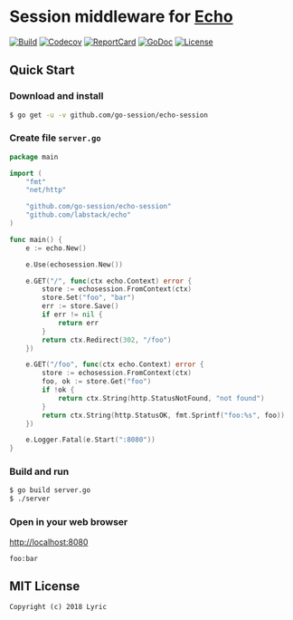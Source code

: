 # Session middleware for [Echo](https://github.com/labstack/echo)

[![Build][Build-Status-Image]][Build-Status-Url] [![Codecov][codecov-image]][codecov-url] [![ReportCard][reportcard-image]][reportcard-url] [![GoDoc][godoc-image]][godoc-url] [![License][license-image]][license-url]

## Quick Start

### Download and install

```bash
$ go get -u -v github.com/go-session/echo-session
```

### Create file `server.go`

```go
package main

import (
	"fmt"
	"net/http"

	"github.com/go-session/echo-session"
	"github.com/labstack/echo"
)

func main() {
	e := echo.New()

	e.Use(echosession.New())

	e.GET("/", func(ctx echo.Context) error {
		store := echosession.FromContext(ctx)
		store.Set("foo", "bar")
		err := store.Save()
		if err != nil {
			return err
		}
		return ctx.Redirect(302, "/foo")
	})

	e.GET("/foo", func(ctx echo.Context) error {
		store := echosession.FromContext(ctx)
		foo, ok := store.Get("foo")
		if !ok {
			return ctx.String(http.StatusNotFound, "not found")
		}
		return ctx.String(http.StatusOK, fmt.Sprintf("foo:%s", foo))
	})

	e.Logger.Fatal(e.Start(":8080"))
}
```

### Build and run

```bash
$ go build server.go
$ ./server
```

### Open in your web browser

<http://localhost:8080>

    foo:bar


## MIT License

    Copyright (c) 2018 Lyric

[Build-Status-Url]: https://travis-ci.org/go-session/echo-session
[Build-Status-Image]: https://travis-ci.org/go-session/echo-session.svg?branch=master
[codecov-url]: https://codecov.io/gh/go-session/echo-session
[codecov-image]: https://codecov.io/gh/go-session/echo-session/branch/master/graph/badge.svg
[reportcard-url]: https://goreportcard.com/report/github.com/go-session/echo-session
[reportcard-image]: https://goreportcard.com/badge/github.com/go-session/echo-session
[godoc-url]: https://godoc.org/github.com/go-session/echo-session
[godoc-image]: https://godoc.org/github.com/go-session/echo-session?status.svg
[license-url]: http://opensource.org/licenses/MIT
[license-image]: https://img.shields.io/npm/l/express.svg